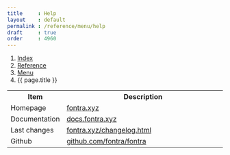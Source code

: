 ```yaml
---
title     : Help
layout    : default
permalink : /reference/menu/help
draft     : true
order     : 4960
---
```


<nav aria-label="breadcrumb">
  <ol class="breadcrumb small">
    <li class="breadcrumb-item"><a href="{{ site.url }}">Index</a></li>
    <li class="breadcrumb-item"><a href="{{ site.url }}/reference">Reference</a></li>
    <li class="breadcrumb-item"><a href="{{ site.url }}/reference/menu">Menu</a></li>
    <li class="breadcrumb-item active" aria-current="page">{{ page.title }}</li>
  </ol>
</nav>

<table class='table table-hover'>
<tr>
<th width='20%'>Item</th>
<th width='75%'>Description</th>
</tr>
<tr>
<td>Homepage</td>
<td><a href='https://fontra.xyz/' target="_blank">fontra.xyz</a></td>
</tr>
<tr>
<td>Documentation</td>
<td><a href='https://docs.fontra.xyz/' target="_blank">docs.fontra.xyz</a></td>
</tr>
<tr>
<td>Last changes</td>
<td><a href='https://fontra.xyz/changelog.html' target="_blank">fontra.xyz/changelog.html</a></td>
</tr>
<tr>
<td>Github</td>
<td><a href='https://github.com/fontra/fontra' target="_blank">github.com/fontra/fontra</a></td>
</tr>
</table>

